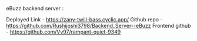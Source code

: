 eBuzz backend server :

Deployed Link - https://zany-twill-bass.cyclic.app/
Github repo - https://github.com/Rushijoshi3798/Backend_Server--eBuzz
Frontend github - https://github.com/Vv97/rampant-quiet-9349

